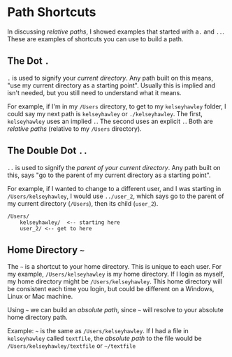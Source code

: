 # Path Shortcuts

In discussing _relative paths_, I showed examples that started with a`.` and `..`.  These are examples of shortcuts you can use to build a path.

## The Dot `.`

`.` is used to signify your _current directory_.  Any path built on this means, "use my current directory as a starting point".  Usually this is implied and isn't needed, but you still need to understand what it means.

For example, if I'm in my `/Users` directory, to get to my `kelseyhawley` folder, I could say my next path is `kelseyhawley` or `./kelseyhawley`.  The first, `kelseyhawley` uses an implied `.`.  The second uses an explicit `.`.  Both are _relative paths_ (relative to my `/Users` directory).

## The Double Dot `..`

`..` is used to signify the _parent of your current directory_.  Any path built on this, says "go to the parent of my current directory as a starting point".

For example, if I wanted to change to a different user, and I was starting in `/Users/kelseyhawley`, I would use `../user_2`, which says go to the parent of my current directory (`/Users`), then its child (`user_2`).

```
/Users/
    kelseyhawley/  <-- starting here
    user_2/ <-- get to here
```

## Home Directory `~`

The `~` is a shortcut to your home directory.  This is unique to each user.  For my example, `/Users/kelseyhawley` is my home directory.  If I login as myself, my home directory might be `/Users/kelseyhawley`.  This home directory will be consistent each time you login, but could be different on a Windows, Linux or Mac machine.

Using `~` we can build an _absolute path_, since `~` will resolve to your absolute home directory path.

Example: `~` is the same as `/Users/kelseyhawley`.  If I had a file in `kelseyhawley` called `textfile`, the _absolute path_ to the file would be `/Users/kelseyhawley/textfile` or `~/textfile`